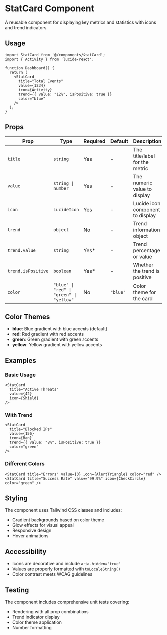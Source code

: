 # StatCard Component

A reusable component for displaying key metrics and statistics with icons and trend indicators.

## Usage

```tsx
import StatCard from '@/components/StatCard';
import { Activity } from 'lucide-react';

function Dashboard() {
  return (
    <StatCard
      title="Total Events"
      value={1234}
      icon={Activity}
      trend={{ value: "12%", isPositive: true }}
      color="blue"
    />
  );
}
```

## Props

| Prop | Type | Required | Default | Description |
|------|------|----------|---------|-------------|
| `title` | `string` | Yes | - | The title/label for the metric |
| `value` | `string \| number` | Yes | - | The numeric value to display |
| `icon` | `LucideIcon` | Yes | - | Lucide icon component to display |
| `trend` | `object` | No | - | Trend information object |
| `trend.value` | `string` | Yes* | - | Trend percentage or value |
| `trend.isPositive` | `boolean` | Yes* | - | Whether the trend is positive |
| `color` | `"blue" \| "red" \| "green" \| "yellow"` | No | `"blue"` | Color theme for the card |

## Color Themes

- **blue**: Blue gradient with blue accents (default)
- **red**: Red gradient with red accents
- **green**: Green gradient with green accents
- **yellow**: Yellow gradient with yellow accents

## Examples

### Basic Usage
```tsx
<StatCard
  title="Active Threats"
  value={42}
  icon={Shield}
/>
```

### With Trend
```tsx
<StatCard
  title="Blocked IPs"
  value={156}
  icon={Ban}
  trend={{ value: "8%", isPositive: true }}
  color="green"
/>
```

### Different Colors
```tsx
<StatCard title="Errors" value={3} icon={AlertTriangle} color="red" />
<StatCard title="Success Rate" value="99.9%" icon={CheckCircle} color="green" />
```

## Styling

The component uses Tailwind CSS classes and includes:
- Gradient backgrounds based on color theme
- Glow effects for visual appeal
- Responsive design
- Hover animations

## Accessibility

- Icons are decorative and include `aria-hidden="true"`
- Values are properly formatted with `toLocaleString()`
- Color contrast meets WCAG guidelines

## Testing

The component includes comprehensive unit tests covering:
- Rendering with all prop combinations
- Trend indicator display
- Color theme application
- Number formatting
